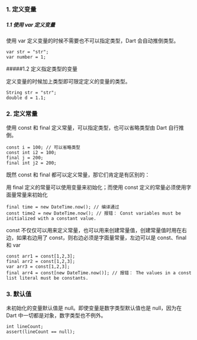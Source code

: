 ### 1. 定义变量

##### 1.1 使用 var 定义变量

使用 var 定义变量的时候不需要也不可以指定类型，Dart 会自动推倒类型。

```
var str = "str";
var number = 1;
```

#####1.2 定义指定类型的变量

定义变量的时候加上类型即可限定定义的变量的类型。

```
String str = "str";
double d = 1.1;
```

### 2. 定义常量

使用 const 和 final 定义常量，可以指定类型，也可以省略类型由 Dart 自行推倒。

```
const i = 100; // 可以省略类型
const int i2 = 100;
final j = 200;
final int j2 = 200;
```

既然 const 和 final 都可以定义常量，那它们肯定是有区别的：  

用 final 定义的常量可以使用变量来初始化；而使用 const 定义的常量必须使用字面量常量来初始化

```
final time = new DateTime.now(); // 编译通过
const time2 = new DateTime.now(); // 报错： Const variables must be initialized with a constant value.
```

const 不仅仅可以用来定义常量，也可以用来创建常量值，创建常量值时用在右边，如果右边用了 const，则右边必须是字面量常量，左边可以是 const、final 和 var

```
const arr1 = const[1,2,3];
final arr2 = const[1,2,3];
var arr3 = const[1,2,3];
final arr4 = const[new DateTime.now()]; // 报错： The values in a const list literal must be constants.
```

### 3. 默认值

未初始化的变量默认值是 null。即使变量是数字类型默认值也是 null，因为在 Dart 中一切都是对象，数字类型也不例外。

```
int lineCount;
assert(lineCount == null);
```
